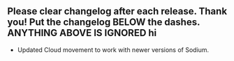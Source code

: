 Please clear changelog after each release.
Thank you!
Put the changelog BELOW the dashes. ANYTHING ABOVE IS IGNORED
hi
-----------------
- Updated Cloud movement to work with newer versions of Sodium.
